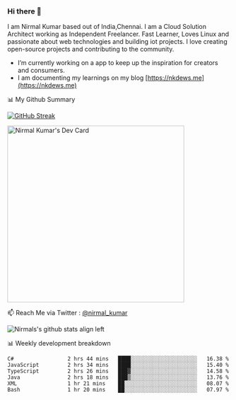 ### Hi there 👋

 I am Nirmal Kumar based out of India,Chennai. I am a Cloud Solution Architect working as Independent Freelancer. Fast Learner, Loves Linux and passionate about web technologies and building iot projects. I love creating open-source projects and contributing to the community.

- I’m currently working on a app to keep up the inspiration for creators and consumers.
- I am documenting my learnings on my blog [https://nkdews.me](https://nkdews.me)


📊 My Github Summary

[![GitHub Streak](https://github-readme-streak-stats.herokuapp.com?user=nk-gears&theme=dark&hide_border=true&date_format=M%20j%5B%2C%20Y%5D)](https://git.io/streak-stats)

<a href="https://app.daily.dev/nirmal_kumar"><img src="https://api.daily.dev/devcards/a16cfcf02d384b16b41de71ce4d1d811.png?r=8ve" width="400" alt="Nirmal Kumar's Dev Card"/></a>

📫 Reach Me via  Twitter : [@nirmal_kumar](https://twitter.com/nirmal_kumar)

![Nirmals's github stats align left](https://github-readme-stats.vercel.app/api?username=nk-gears&show_icons=true)


📊 Weekly development breakdown

<!--START_SECTION:waka-->

```text
C#                 2 hrs 44 mins   ████░░░░░░░░░░░░░░░░░░░░░   16.38 %
JavaScript         2 hrs 34 mins   ████░░░░░░░░░░░░░░░░░░░░░   15.40 %
TypeScript         2 hrs 26 mins   ███▓░░░░░░░░░░░░░░░░░░░░░   14.58 %
Java               2 hrs 18 mins   ███▒░░░░░░░░░░░░░░░░░░░░░   13.76 %
XML                1 hr 21 mins    ██░░░░░░░░░░░░░░░░░░░░░░░   08.07 %
Bash               1 hr 20 mins    ██░░░░░░░░░░░░░░░░░░░░░░░   07.97 %
```

<!--END_SECTION:waka-->


